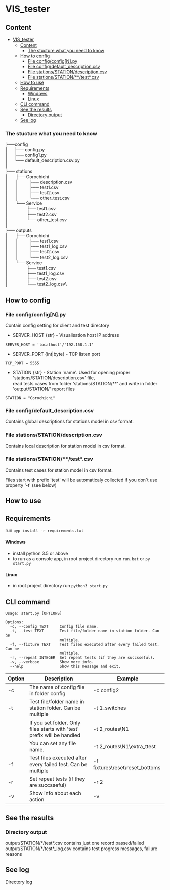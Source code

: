 # VIS_tester

## Сontent

- [VIS_tester](#vis_tester)
  - [Сontent](#сontent)
    - [The stucture what you need to know](#the-stucture-what-you-need-to-know)
  - [How to config](#how-to-config)
    - [File config/config[N].py](#file-configconfignpy)
    - [File config/default_description.csv](#file-configdefault_descriptioncsv)
    - [File stations/STATION/description.csv](#file-stationsstationdescriptioncsv)
    - [File stations/STATION/\*\*/test\*.csv](#file-stationsstationtestcsv)
  - [How to use](#how-to-use)
  - [Requirements](#requirements)
      - [Windows](#windows)
      - [Linux](#linux)
  - [CLI command](#cli-command)
  - [See the results](#see-the-results)
    - [Directory output](#directory-output)
  - [See log](#see-log)

### The stucture what you need to know

├──config\
│&nbsp;&nbsp;&nbsp;&nbsp;&nbsp;├── config.py\
│&nbsp;&nbsp;&nbsp;&nbsp;&nbsp;├── config1.py\
│&nbsp;&nbsp;&nbsp;&nbsp;&nbsp;└── default_description.csv.py\
│\
├── stations\
│&nbsp;&nbsp;&nbsp;&nbsp;&nbsp;&nbsp;├── Gorochichi\
│&nbsp;&nbsp;&nbsp;&nbsp;&nbsp;&nbsp;│&nbsp;&nbsp;&nbsp;&nbsp;&nbsp;&nbsp;&nbsp;&nbsp;&nbsp;├── description.csv \
│&nbsp;&nbsp;&nbsp;&nbsp;&nbsp;&nbsp;│&nbsp;&nbsp;&nbsp;&nbsp;&nbsp;&nbsp;&nbsp;&nbsp;&nbsp;├── test1.csv\
│&nbsp;&nbsp;&nbsp;&nbsp;&nbsp;&nbsp;│&nbsp;&nbsp;&nbsp;&nbsp;&nbsp;&nbsp;&nbsp;&nbsp;&nbsp;├── test2.csv\
│&nbsp;&nbsp;&nbsp;&nbsp;&nbsp;&nbsp;│&nbsp;&nbsp;&nbsp;&nbsp;&nbsp;&nbsp;&nbsp;&nbsp;&nbsp;└── other_test.csv\
│&nbsp;&nbsp;&nbsp;&nbsp;&nbsp;&nbsp;└── Service\
│&nbsp;&nbsp;&nbsp;&nbsp;&nbsp;&nbsp;&nbsp;&nbsp;&nbsp;&nbsp;&nbsp;&nbsp;&nbsp;&nbsp;&nbsp;├── test1.csv\
│&nbsp;&nbsp;&nbsp;&nbsp;&nbsp;&nbsp;&nbsp;&nbsp;&nbsp;&nbsp;&nbsp;&nbsp;&nbsp;&nbsp;&nbsp;├── test2.csv\
│&nbsp;&nbsp;&nbsp;&nbsp;&nbsp;&nbsp;&nbsp;&nbsp;&nbsp;&nbsp;&nbsp;&nbsp;&nbsp;&nbsp;&nbsp;└── other_test.csv\
│\
├── outputs\
│&nbsp;&nbsp;&nbsp;&nbsp;&nbsp;&nbsp;├── Gorochichi\
│&nbsp;&nbsp;&nbsp;&nbsp;&nbsp;&nbsp;│&nbsp;&nbsp;&nbsp;&nbsp;&nbsp;&nbsp;&nbsp;&nbsp;&nbsp;├── test1.csv\
│&nbsp;&nbsp;&nbsp;&nbsp;&nbsp;&nbsp;│&nbsp;&nbsp;&nbsp;&nbsp;&nbsp;&nbsp;&nbsp;&nbsp;&nbsp;├── test1_log.csv\
│&nbsp;&nbsp;&nbsp;&nbsp;&nbsp;&nbsp;│&nbsp;&nbsp;&nbsp;&nbsp;&nbsp;&nbsp;&nbsp;&nbsp;&nbsp;├── test2.csv\
│&nbsp;&nbsp;&nbsp;&nbsp;&nbsp;&nbsp;│&nbsp;&nbsp;&nbsp;&nbsp;&nbsp;&nbsp;&nbsp;&nbsp;&nbsp;└── test2_log.csv\
│&nbsp;&nbsp;&nbsp;&nbsp;&nbsp;&nbsp;└── Service\
│&nbsp;&nbsp;&nbsp;&nbsp;&nbsp;&nbsp;&nbsp;&nbsp;&nbsp;&nbsp;&nbsp;&nbsp;&nbsp;&nbsp;&nbsp;├── test1.csv\
│&nbsp;&nbsp;&nbsp;&nbsp;&nbsp;&nbsp;&nbsp;&nbsp;&nbsp;&nbsp;&nbsp;&nbsp;&nbsp;&nbsp;&nbsp;├── test1_log.csv\
│&nbsp;&nbsp;&nbsp;&nbsp;&nbsp;&nbsp;&nbsp;&nbsp;&nbsp;&nbsp;&nbsp;&nbsp;&nbsp;&nbsp;&nbsp;├── test2.csv\
│&nbsp;&nbsp;&nbsp;&nbsp;&nbsp;&nbsp;&nbsp;&nbsp;&nbsp;&nbsp;&nbsp;&nbsp;&nbsp;&nbsp;&nbsp;└── test2_log.csv\

## How to config

### File config/config[N].py

Contain config setting for client and test directory

- SERVER_HOST {str} - Visualisation host IP address

```
SERVER_HOST = 'localhost'/'192.168.1.1'
```

- SERVER_PORT {int|byte} - TCP listen port

```
TCP_PORT = 5555
```

- STATION {str} - Station 'name'. Used for opening proper 'stations/STATION/description.csv' file,\
  read tests cases from folder 'stations/STATION/\*\*' and write in folder 'output/STATION/' report files

```
STATION = "Gorochichi"
```

### File config/default_description.csv

Contains global descriptions for stations model in csv format.

### File stations/STATION/description.csv

Contains local description for station model in csv format.

### File stations/STATION/\*\*/test\*.csv

Contains test cases for station model in csv format.

Files start with prefix 'test' will be automaticaly collected if you don`t use property '-t' (see below)

## How to use

## Requirements

run `pyp install -r requirements.txt`

#### Windows

- install python 3.5 or above
- to run as a console app, in root project directory run
  `run.bat` or `py start.py`

#### Linux

- in root project directory run
  `python3 start.py`

## CLI command

```
Usage: start.py [OPTIONS]

Options:
  -c, --config TEXT     Config file name.
  -t, --test TEXT       Test file/folder name in station folder. Can be
                        multiple.
  -f, --fixture TEXT    Test files executed after every failed test. Can be
                        multiple.
  -r, --repeat INTEGER  Set repeat tests (if they are succsseful).
  -v, --verbose         Show more info.
  --help                Show this message and exit.
```

| Option | Description                                                             | Example                         |
| ------ | ----------------------------------------------------------------------- | ------------------------------- |
| -c     | The name of config file in folder config                                | -c config2                      |
| -t     | Test file/folder name in station folder. Can be multiple                | -t 1_switches                   |
|        | If you set folder. Only files starts with 'test' prefix will be handled | -t 2_routes\N1                  |
|        | You can set any file name.                                              | -t 2_routes\N1\extra_ttest      |
| -f     | Test files executed after every failed test. Can be multiple            | -f fixtures\reset\reset_bottoms |
| -r     | Set repeat tests (if they are succsseful)                               | -r 2                            |
| -v     | Show info about each action                                             | -v                              |

## See the results

### Directory output

output/STATION/\*/test\*.csv contains just one record passed/failed \
output/STATION/\*/test\*\_log.csv contains test progress messages, failure reasons

## See log

Directory log
